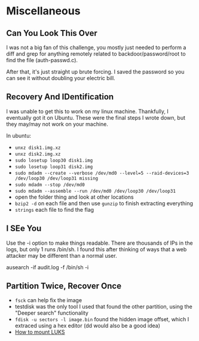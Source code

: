 # Miscellaneous

## Can You Look This Over

I was not a big fan of this challenge, you mostly just needed to perform a diff and grep for anything remotely related to backdoor/password/root to find the file (auth-passwd.c).

After that, it's just straight up brute forcing. I saved the password so you can see it without doubling your electric bill.

## Recovery And IDentification

I was unable to get this to work on my linux machine. Thankfully, I eventually got it on Ubuntu. These were the final steps I wrote down, but they may/may not work on your machine.

In ubuntu:

* `unxz disk1.img.xz`
* `unxz disk2.img.xz` 
* `sudo losetup loop30 disk1.img`
* `sudo losetup loop31 disk2.img` 
* `sudo mdadm --create --verbose /dev/md0 --level=5 --raid-devices=3 /dev/loop30 /dev/loop31 missing`
* `sudo mdadm --stop /dev/md0`
* `sudo mdadm --assemble --run /dev/md0 /dev/loop30 /dev/loop31`
* open the folder thing and look at other locations
* `bzip2 -d` on each file and then use `gunzip` to finish extracting everything
* `strings` each file to find the flag

## I SEe You

Use the -i option to make things readable. There are thousands of IPs in the logs, but only 1 runs /bin/sh. I found this after thinking of ways that a web attacker may be different than a normal user.

ausearch -if audit.log -f /bin/sh -i

## Partition Twice, Recover Once

* `fsck` can help fix the image
* testdisk was the only tool I used that found the other partition, using the "Deeper search" functionality
* `fdisk -u sectors -l image.bin` found the hidden image offset, which I extraced using a hex editor (dd would also be a good idea)
* [How to mount LUKS](https://askubuntu.com/questions/835525/how-to-mount-luks-encrypted-file)